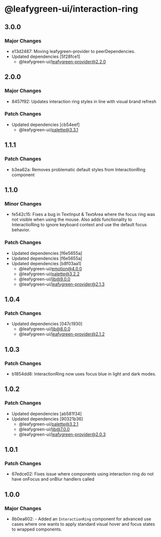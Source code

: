 # @leafygreen-ui/interaction-ring

## 3.0.0

### Major Changes

- e13d2487: Moving leafygreen-provider to peerDependencies.
- Updated dependencies [5f28fce1]
  - @leafygreen-ui/leafygreen-provider@2.2.0

## 2.0.0

### Major Changes

- 8457f92: Updates interaction ring styles in line with visual brand refresh

### Patch Changes

- Updated dependencies [cb54eef]
  - @leafygreen-ui/palette@3.3.1

## 1.1.1

### Patch Changes

- b3ea62a: Removes problematic default styles from InteractionRing component

## 1.1.0

### Minor Changes

- fe542c15: Fixes a bug in TextInput & TextArea where the focus ring was not visible when using the mouse. Also adds functionality to InteractioRing to ignore keyboard context and use the default focus behavior.

### Patch Changes

- Updated dependencies [f6e5655a]
- Updated dependencies [f6e5655a]
- Updated dependencies [b8f03aa1]
  - @leafygreen-ui/emotion@4.0.0
  - @leafygreen-ui/palette@3.2.2
  - @leafygreen-ui/lib@9.0.0
  - @leafygreen-ui/leafygreen-provider@2.1.3

## 1.0.4

### Patch Changes

- Updated dependencies [047c1930]
  - @leafygreen-ui/lib@8.0.0
  - @leafygreen-ui/leafygreen-provider@2.1.2

## 1.0.3

### Patch Changes

- b1854dd8: InteractionRing now uses focus blue in light and dark modes.

## 1.0.2

### Patch Changes

- Updated dependencies [ab581f34]
- Updated dependencies [90321b36]
  - @leafygreen-ui/palette@3.2.1
  - @leafygreen-ui/lib@7.0.0
  - @leafygreen-ui/leafygreen-provider@2.0.3

## 1.0.1

### Patch Changes

- 67edce02: Fixes issue where components using interaction ring do not have onFocus and onBlur handlers called

## 1.0.0

### Major Changes

- 8b0ea602: - Added an `InteractionRing` component for advanced use cases where one wants to apply standard visual hover and focus states to wrapped components.
